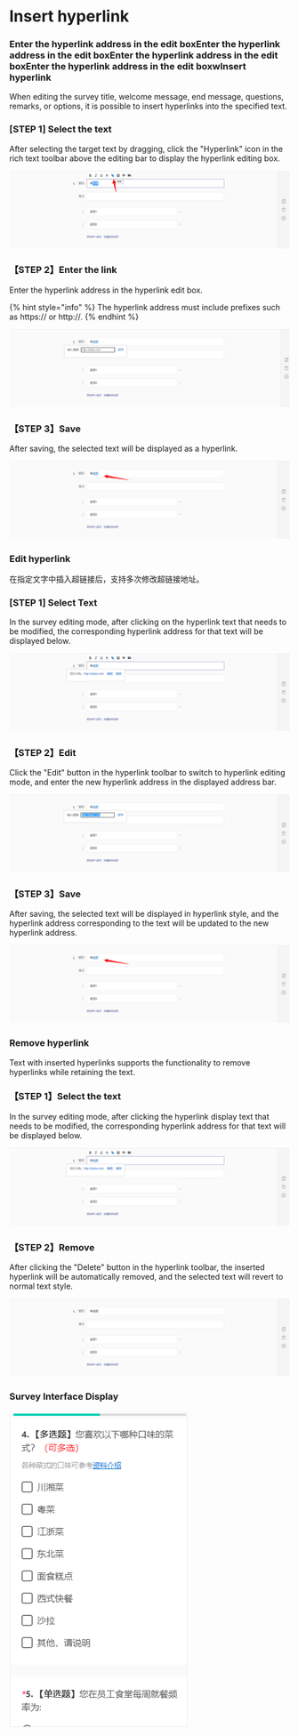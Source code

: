 # Insert hyperlink

### Enter the hyperlink address in the edit boxEnter the hyperlink address in the edit boxEnter the hyperlink address in the edit boxEnter the hyperlink address in the edit boxwInsert hyperlink

When editing the survey title, welcome message, end message, questions, remarks, or options, it is possible to insert hyperlinks into the specified text.

### \[STEP 1] Select the text

After selecting the target text by dragging, click the "Hyperlink" icon in the rich text toolbar above the editing bar to display the hyperlink editing box.

![Select target text](../../../.gitbook/assets/Snipaste_2023-10-17_11-06-20.png)



### 【STEP 2】Enter the link

Enter the hyperlink address in the hyperlink edit box.

{% hint style="info" %}
The hyperlink address must include prefixes such as https:// or http://.
{% endhint %}

![](../../../.gitbook/assets/Snipaste_2023-10-17_11-08-11.png)



### 【STEP 3】Save

After saving, the selected text will be displayed as a hyperlink.

![Display hyperlinks in edit mode](../../../.gitbook/assets/Snipaste_2023-10-17_11-08-44.png)

### Edit hyperlink

在指定文字中插入超链接后，支持多次修改超链接地址。

### \[STEP 1] Select Text

In the survey editing mode, after clicking on the hyperlink text that needs to be modified, the corresponding hyperlink address for that text will be displayed below.

![Select the hyperlink text to be modified](../../../.gitbook/assets/Snipaste_2023-10-17_11-09-19.png)

### 【STEP 2】Edit

Click the "Edit" button in the hyperlink toolbar to switch to hyperlink editing mode, and enter the new hyperlink address in the displayed address bar.

![Switch to editing mode after clicking the hyperlink edit button.](../../../.gitbook/assets/Snipaste_2023-10-17_11-09-25.png)



### 【STEP 3】Save

After saving, the selected text will be displayed in hyperlink style, and the hyperlink address corresponding to the text will be updated to the new hyperlink address.

![Display hyperlink in edit mode](<../../../.gitbook/assets/Snipaste_2023-10-17_11-08-44 (1).png>)



### Remove hyperlink

Text with inserted hyperlinks supports the functionality to remove hyperlinks while retaining the text.

### 【STEP 1】Select the text

In the survey editing mode, after clicking the hyperlink display text that needs to be modified, the corresponding hyperlink address for that text will be displayed below.

![Select the hyperlink text to be modified](<../../../.gitbook/assets/Snipaste_2023-10-17_11-09-19 (1).png>)

### 【STEP 2】Remove

After clicking the "Delete" button in the hyperlink toolbar, the inserted hyperlink will be automatically removed, and the selected text will revert to normal text style.

![After removing the hyperlink, the text reverts to normal style.](../../../.gitbook/assets/Snipaste_2023-10-17_11-12-41.png)

### Survey Interface Display

![The survey interface displays hyperlinks.](<../../../.gitbook/assets/image (206).png>)
